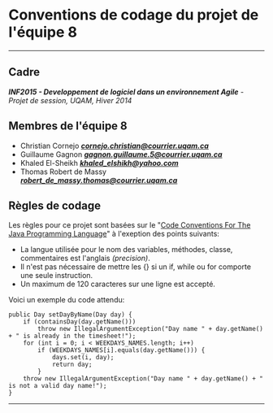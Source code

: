 # Conventions de codage du projet de l'équipe 8

----------


## Cadre ##
 ***INF2015 - Developpement de logiciel dans un environnement Agile*** - *Projet de session, UQAM, Hiver 2014*

## Membres de l'équipe 8 ##

- Christian Cornejo ***cornejo.christian@courrier.uqam.ca***
- Guillaume Gagnon ***gagnon.guillaume.5@courrier.uqam.ca***
- Khaled El-Sheikh ***khaled_elshikh@yahoo.com***
- Thomas Robert de Massy ***robert_de_massy.thomas@courrier.uqam.ca***


## Règles de codage ##
Les règles pour ce projet sont basées sur le "[Code Conventions For The Java Programming Language](http://www.oracle.com/technetwork/java/codeconv-138413.html)" à l'exeption des points suivants:


- La langue utilisée pour le nom des variables, méthodes, classe, commentaires est l'anglais *(precision)*.
- Il n'est pas nécessaire de mettre les {} si un if, while ou for comporte une seule instruction.
- Un maximum de 120 caracteres sur une ligne est accepté.


Voici un exemple du code attendu:
    
    public Day setDayByName(Day day) {  
        if (containsDay(day.getName()))
            throw new IllegalArgumentException("Day name " + day.getName() + " is already in the timesheet!"); 
        for (int i = 0; i < WEEKDAYS_NAMES.length; i++)
            if (WEEKDAYS_NAMES[i].equals(day.getName())) {
                days.set(i, day);                
                return day;
            }  
        throw new IllegalArgumentException("Day name " + day.getName() + " is not a valid day name!");
    }
    


----------
